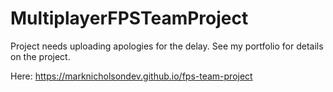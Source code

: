 # MultiplayerFPSTeamProject

Project needs uploading apologies for the delay. See my portfolio for details on the project.

Here: https://marknicholsondev.github.io/fps-team-project
